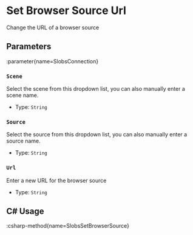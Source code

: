 # Set Browser Source Url
Change the URL of a browser source

## Parameters
:parameter{name=SlobsConnection}

### `Scene`
Select the scene from this dropdown list, you can also manually enter a scene name.

- Type: `String`

### `Source`
Select the source from this dropdown list, you can also manually enter a source name.

- Type: `String`

### `Url`
Enter a new URL for the browser source

- Type: `String`

## C# Usage
:csharp-method{name=SlobsSetBrowserSource}